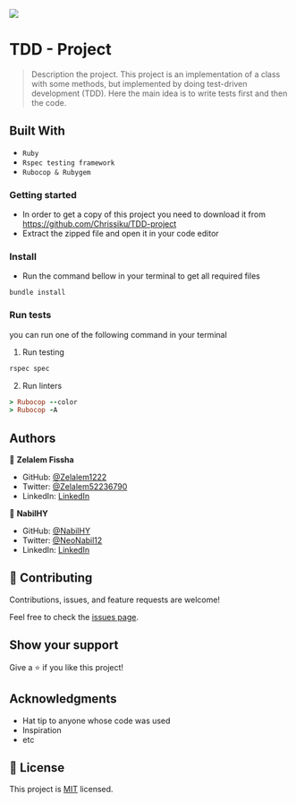 ![](https://img.shields.io/badge/Microverse-blueviolet)

# TDD - Project

> Description the project.
> This project is an implementation of a class with some methods, but implemented by doing test-driven development (TDD). 
> Here the main idea is to write tests first and then the code.

## Built With

- `Ruby`
- `Rspec testing framework`
- `Rubocop & Rubygem`



### Getting started
- In order to get a copy of this project you need to download it from https://github.com/Chrissiku/TDD-project
- Extract the zipped file and open it in your code editor
### Install
- Run the command bellow in your terminal to get all required files
```
bundle install
```
### Run tests
you can run one of the following command in your terminal
1. Run testing
```Ruby
rspec spec
```
2. Run linters
```Ruby
> Rubocop --color
> Rubocop -A
```



## Authors

👤 **Zelalem Fissha**

- GitHub: [@Zelalem1222](https://github.com/Zelalem1222)
- Twitter: [@Zelalem52236790](https://twitter.com/Zelalem52236790)
- LinkedIn: [LinkedIn](https://www.linkedin.com/in/zelalemfissha/)

👤 **NabilHY**

- GitHub: [@NabilHY](https://github.com/NabilHY)
- Twitter: [@NeoNabil12](https://twitter.com/NeoNabil2)
- LinkedIn: [LinkedIn](https://www.linkedin.com/in/nabil-hayoun/)

## 🤝 Contributing

Contributions, issues, and feature requests are welcome!

Feel free to check the [issues page](../../issues/).

## Show your support

Give a ⭐️ if you like this project!

## Acknowledgments

- Hat tip to anyone whose code was used
- Inspiration
- etc

## 📝 License

This project is [MIT](./MIT.md) licensed.
